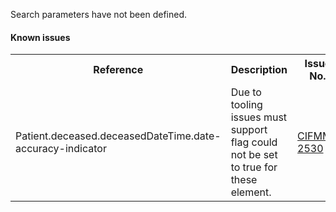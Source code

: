 Search parameters have not been defined.

#### Known issues

<table class="list" width="100%" cellspacing="4">
<tbody>
  <tr>
    <th>Reference</th>
    <th>Description</th>
    <th>Issue No.</th>
  </tr>
  <tr>
        <td>Patient.deceased.deceasedDateTime.date-accuracy-indicator</td>
        <td>Due to tooling issues must support flag could not be set to true for these element.</td>
        <td><a href="https://jira.digitalhealth.gov.au/browse/CIFMM-2530">CIFMM-2530</a></td>
  </tr>
 </tbody>
</table> 

